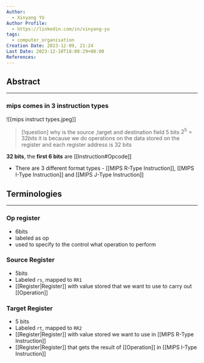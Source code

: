 ```yaml
---
Author:
  - Xinyang YU
Author Profile:
  - https://linkedin.com/in/xinyang-yu
tags:
  - computer_organisation
Creation Date: 2023-12-09, 21:24
Last Date: 2023-12-10T18:08:29+08:00
References: 
---
```

## Abstract
---

### mips comes in 3 instruction types 
![[mips instruct types.jpeg]]

>[!question] why is the source ,target and destination field 5 bits 
>$2^5 = 32bits$
>it is because we do operations on the data stored on the register and each register address is 32 bits 



**32 bits**, the **first 6 bits** are [[Instruction#Opcode]]
- There are 3 different format types - [[MIPS R-Type Instruction]], [[MIPS I-Type Instruction]] and [[MIPS J-Type Instruction]]




## Terminologies
---
### Op register 
- 6bits 
- labeled as op
- used to specify to the control what operation to perform 
### Source Register 
- 5bits
- Labeled `rs`, mapped to `RR1`
- [[Register|Register]] with value stored that we want to use to carry out [[Operation]]
### Target Register
- 5 bits
- Labeled `rt`, mapped to `RR2`
- [[Register|Register]] with value stored we want to use in [[MIPS R-Type Instruction]]
- [[Register|Register]] that gets the result of [[Operation]] in [[MIPS I-Type Instruction]]



